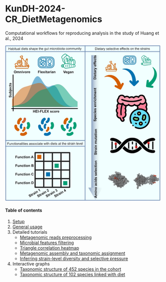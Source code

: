 # KunDH-2024-CR_DietMetagenomics
Computational workflows for reproducing analysis in the study of Huang et al., 2024

![Graphical abstract](./images/graphical_abstract.jpg)

#### Table of contents
1. [Setup](./docs/setup_general_usage.md)
2. [General usage](./docs/setup_general_usage.md)
3. Detailed tutorials
    * [Metagenomic reads preprocessing](https://github.com/KunDHuang/slurm-computing-family/blob/main/docs/preprocessing_reads.md)
    * [Microbial features filtering](./docs/microbial_features_filtering.md)
    * [Triangle correlation heatmap]()
    * [Metagenomic assembly and taxonomic assignment](https://github.com/KunDHuang/slurm-meta-assembly)
    * [Inferring strain-level diversity and selective pressure](https://github.com/KunDHuang/MEvol/blob/main/docs/gene_snv_analyzer.md)
4. Interactive graphs
    * [Taxonomic structure of 452 species in the cohort](https://hoshigawarei.github.io/graphlan_all_species/)
    * [Taxonomic structure of 102 species linked with diet](https://hoshigawarei.github.io/graphlan_diet_associated_species/)
   
